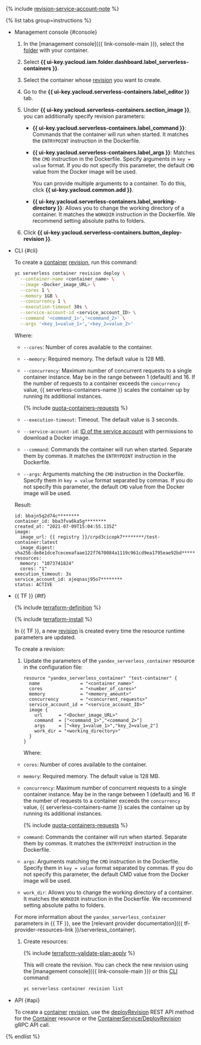 {% include [revision-service-account-note](./revision-service-account-note.md) %}

{% list tabs group=instructions %}

- Management console {#console}

  1. In the [management console]({{ link-console-main }}), select the [folder](../../resource-manager/concepts/resources-hierarchy.md#folder) with your container.
  1. Select **{{ ui-key.yacloud.iam.folder.dashboard.label_serverless-containers }}**.
  1. Select the container whose [revision](../../serverless-containers/concepts/container.md#revision) you want to create.
  1. Go to the **{{ ui-key.yacloud.serverless-containers.label_editor }}** tab.
  1. Under **{{ ui-key.yacloud.serverless-containers.section_image }}**, you can additionally specify revision parameters:
      * **{{ ui-key.yacloud.serverless-containers.label_command }}**: Commands that the container will run when started. It matches the `ENTRYPOINT` instruction in the Dockerfile.
      * **{{ ui-key.yacloud.serverless-containers.label_args }}**: Matches the `CMD` instruction in the Dockerfile. Specify arguments in `key = value` format. If you do not specify this parameter, the default `CMD` value from the Docker image will be used.

          You can provide multiple arguments to a container. To do this, click **{{ ui-key.yacloud.common.add }}**.

      * **{{ ui-key.yacloud.serverless-containers.label_working-directory }}**: Allows you to change the working directory of a container. It matches the `WORKDIR` instruction in the Dockerfile. We recommend setting absolute paths to folders.

  1. Click **{{ ui-key.yacloud.serverless-containers.button_deploy-revision }}**.

- CLI {#cli}

  To create a [container](../../serverless-containers/concepts/container.md) [revision](../../serverless-containers/concepts/container.md#revision), run this command:

  ```bash
  yc serverless container revision deploy \
    --container-name <container_name> \
    --image <Docker_image_URL> \
    --cores 1 \
    --memory 1GB \
    --concurrency 1 \
    --execution-timeout 30s \
    --service-account-id <service_account_ID> \
    --command '<command_1>','<command_2>' \
    --args '<key_1=value_1>','<key_2=value_2>'
  ```

  Where:
  * `--cores`: Number of cores available to the container.
  * `--memory`: Required memory. The default value is 128 MB.
  * `--concurrency`: Maximum number of concurrent requests to a single container instance. May be in the range between 1 (default) and 16. If the number of requests to a container exceeds the `concurrency` value, {{ serverless-containers-name }} scales the container up by running its additional instances.

      {% include [quota-containers-requests](quota-containers-requests.md) %}

   * `--execution-timeout`: Timeout. The default value is 3 seconds.
   * `--service-account-id`: [ID of the service account](../../iam/operations/sa/get-id.md) with permissions to download a Docker image.
   * `--command`: Commands the container will run when started. Separate them by commas. It matches the `ENTRYPOINT` instruction in the Dockerfile.
   * `--args`: Arguments matching the `CMD` instruction in the Dockerfile. Specify them in `key = value` format separated by commas. If you do not specify this parameter, the default `CMD` value from the Docker image will be used.

  Result:

  ```text
  id: bbajn5q2d74c********
  container_id: bba3fva6ka5g********
  created_at: "2021-07-09T15:04:55.135Z"
  image:
    image_url: {{ registry }}/crpd3cicopk7********/test-container:latest
    image_digest: sha256:de8e1dce7ceceeafaae122f7670084a1119c961cd9ea1795eae92bd********
  resources:
    memory: "1073741824"
    cores: "1"
  execution_timeout: 3s
  service_account_id: ajeqnasj95o7********
  status: ACTIVE
  ```

- {{ TF }} {#tf}

  {% include [terraform-definition](../../_tutorials/_tutorials_includes/terraform-definition.md) %}

  {% include [terraform-install](../../_includes/terraform-install.md) %}

  In {{ TF }}, a new [revision](../../serverless-containers/concepts/container.md#revision) is created every time the resource runtime parameters are updated.

  To create a revision:
  1. Update the parameters of the `yandex_serverless_container` resource in the configuration file:

     ```hcl
     resource "yandex_serverless_container" "test-container" {
       name               = "<container_name>"
       cores              = "<number_of_cores>"
       memory             = "<memory_amount>"
       concurrency        = "<concurrent_requests>"
       service_account_id = "<service_account_ID>"
       image {
         url      = "<Docker_image_URL>"
         command  = ["<command_1>","<command_2>"]
         args     = ["<key_1=value_1>","key_2=value_2"]
         work_dir = "<working_directory>"
       }
     }
     ```

     Where:

    * `cores`: Number of cores available to the container.
    * `memory`: Required memory. The default value is 128 MB.
    * `concurrency`: Maximum number of concurrent requests to a single container instance. May be in the range between 1 (default) and 16. If the number of requests to a container exceeds the `concurrency` value, {{ serverless-containers-name }} scales the container up by running its additional instances.

        {% include [quota-containers-requests](quota-containers-requests.md) %}

     * `command`: Commands the container will run when started. Separate them by commas. It matches the `ENTRYPOINT` instruction in the Dockerfile.
     * `args`: Arguments matching the `CMD` instruction in the Dockerfile. Specify them in `key = value` format separated by commas. If you do not specify this parameter, the default CMD value from the Docker image will be used.
     * `work_dir`: Allows you to change the working directory of a container. It matches the `WORKDIR` instruction in the Dockerfile. We recommend setting absolute paths to folders.

     For more information about the `yandex_serverless_container` parameters in {{ TF }}, see the [relevant provider documentation]({{ tf-provider-resources-link }}/serverless_container).

  1. Create resources:

     {% include [terraform-validate-plan-apply](../../_tutorials/_tutorials_includes/terraform-validate-plan-apply.md) %}

     This will create the revision. You can check the new revision using the [management console]({{ link-console-main }}) or this [CLI](../../cli/) command:

     ```bash
     yc serverless container revision list
     ```

- API {#api}

  To create a [container](../../serverless-containers/concepts/container.md) [revision](../../serverless-containers/concepts/container.md#revision), use the [deployRevision](../../serverless-containers/containers/api-ref/Container/deployRevision.md) REST API method for the [Container](../../serverless-containers/containers/api-ref/Container/index.md) resource or the [ContainerService/DeployRevision](../../serverless-containers/containers/api-ref/grpc/Container/deployRevision.md) gRPC API call.

{% endlist %}
